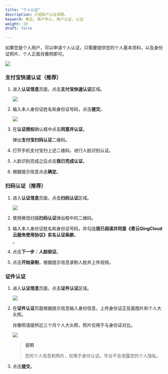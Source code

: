 ```yaml
---
title: "个人认证"
description: 介绍账户认证流程。
keyword: 青云, 账户中心, 账户认证, 认证
weight: 10
draft: false

---
```


如果您是个人用户，可以申请个人认证。只需要提供您的个人基本资料，以及身份证照片、个人正面肖像照即可。

![](../../../_images/user-verify-normal-user-info.png)

### 支付宝快速认证（推荐）

1. 进入**认证信息**页面，点击**支付宝快速认证**区域。

   <img src="../../../_images/account_person_01.png" style="zoom:100%;"/>

2. 输入本人身份证姓名和身份证号码，点击**提交**。

   <img src="../../../_images/account_person_02.png" style="zoom:100%;"/>

3. 在**认证授权**确认框中点击**同意并认证**。

   弹出**支付宝扫码认证**二维码。

4. 打开手机支付宝扫上述二维码，进行人脸识别认证。

5. 人脸识别完成之后点击**我已完成认证**。

6. 根据提示信息点击**确定**。

### 扫码认证（推荐）

1. 进入**认证信息**页面，点击**扫码认证**区域。

   <img src="../../../_images/account_person_11.png" style="zoom:100%;"/>

2. 使用微信扫描**扫码认证**弹出框中的二维码。

3. 输入本人身份证姓名和身份证号码，并勾选**我已阅读并同意《青云QingCloud云服务使用协议》实名认证条款**。

   <img src="../../../_images/account_person_12.png" style="zoom:40%;"/>

4. 点击**下一步：人脸验证**。

5. 点击**开始录制**，根据提示信息录制人脸并上传视频。

### 证件认证

1. 进入**认证信息**页面，点击**证件认证**区域。

   <img src="../../../_images/account_person_21.png" style="zoom:100%;"/>

2. 在**证件认证**页面根据提示信息输入身份信息，上传身份证正反面图片和个人大头照。

   肖像照请提供近三个月个人大头照，照片仅用于与身份证对比。

   <img src="../../../_images/account_person_22.png" style="zoom:100%;"/>

   >**说明**
   >
   >您的个人信息和照片，仅用于身份认证。平台不会泄露您的个人隐私。

3. 点击**提交**。

